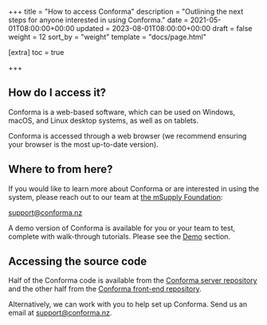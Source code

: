+++
title = "How to access Conforma"
description = "Outlining the next steps for anyone interested in using Conforma."
date = 2021-05-01T08:00:00+00:00
updated = 2023-08-01T08:00:00+00:00
draft = false
weight = 12
sort_by = "weight"
template = "docs/page.html"

[extra]
toc = true

+++

## How do I access it?

Conforma is a web-based software, which can be used on Windows, macOS, and Linux desktop systems, as well as on tablets.

Conforma is accessed through a web browser (we recommend ensuring your browser is the most up-to-date version).

## Where to from here?

If you would like to learn more about Conforma or are interested in using the system, please reach out to our team at [the mSupply Foundation](https://msupply.foundation/contact):

support@conforma.nz

A demo version of Conforma is available for you or your team to test, complete with walk-through tutorials. Please see the [Demo](https://docs.conforma.nz/docs/Demo/accessingdemo/) section.

## Accessing the source code

Half of the Conforma code is available from the [Conforma server repository](https://github.com/openmsupply/conforma-server) and the other half from the [Conforma front-end repository](https://github.com/openmsupply/conforma-web-app).

Alternatively, we can work with you to help set up Conforma. Send us an email at support@conforma.nz.
